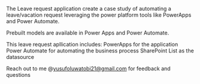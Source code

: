 The Leave request application create a case study of automating a leave/vacation request leveraging the power platform tools like PowerApps and Power Automate.

Prebuilt models are available in Power Apps and  Power Automate.

This leave request apllication includes:
PowerApps for the application
Power Automate for automating the business process
SharePoint List as the datasource

Reach out to me @yusufoluwatobi21@gmail.com for feedback and questions
